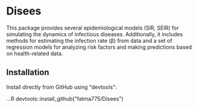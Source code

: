 # Disees
 This package provides several epidemiological models (SIR, SEIR) for simulating the dynamics of infectious diseases. 
  Additionally, it includes methods for estimating the infection rate (β) from data and a set of regression models for analyzing risk factors and making predictions based on health-related data.
  
## Installation
  Install directly from GitHub using "devtools":
  
  ...R
  devtools::install_github("fatma775/Disees")
